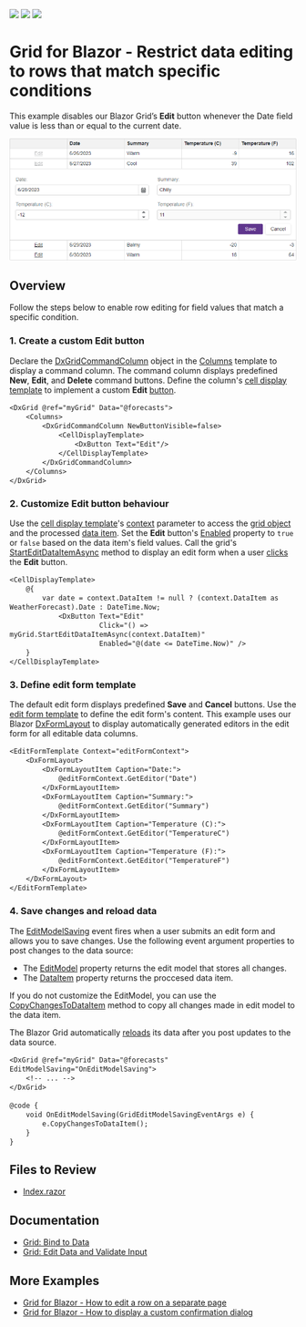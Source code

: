 <!-- default badges list -->
![](https://img.shields.io/endpoint?url=https://codecentral.devexpress.com/api/v1/VersionRange/520828852/24.1.2%2B)
[![](https://img.shields.io/badge/Open_in_DevExpress_Support_Center-FF7200?style=flat-square&logo=DevExpress&logoColor=white)](https://supportcenter.devexpress.com/ticket/details/T1106833)
[![](https://img.shields.io/badge/📖_How_to_use_DevExpress_Examples-e9f6fc?style=flat-square)](https://docs.devexpress.com/GeneralInformation/403183)
<!-- default badges end -->
# Grid for Blazor - Restrict data editing to rows that match specific conditions

This example disables our Blazor Grid’s **Edit** button whenever the Date field value is less than or equal to the current date.

![Blazor DxGrid disable row editing](images/disable-row-editing.png)

## Overview

Follow the steps below to enable row editing for field values that match a specific condition.

### 1. Create a custom Edit button

Declare the [DxGridCommandColumn](https://docs.devexpress.com/Blazor/DevExpress.Blazor.DxGridCommandColumn) object in the [Columns](https://docs.devexpress.com/Blazor/DevExpress.Blazor.DxGrid.Columns) template to display a command column. The command column displays predefined **New**, **Edit**, and **Delete** command buttons. Define the column's [cell display template](https://docs.devexpress.com/Blazor/DevExpress.Blazor.DxGridCommandColumn.CellDisplayTemplate) to implement a custom **Edit** [button](https://docs.devexpress.com/Blazor/401581/buttons). 

```razor
<DxGrid @ref="myGrid" Data="@forecasts">
    <Columns>
        <DxGridCommandColumn NewButtonVisible=false>
            <CellDisplayTemplate>
                <DxButton Text="Edit"/>
            </CellDisplayTemplate>
        </DxGridCommandColumn>
    </Columns>
</DxGrid>
```

### 2. Customize Edit button behaviour

Use the [cell display template](https://docs.devexpress.com/Blazor/DevExpress.Blazor.DxGridCommandColumn.CellDisplayTemplate)'s [context](https://docs.devexpress.com/Blazor/DevExpress.Blazor.GridColumnCellDisplayTemplateContext) parameter to access the [grid object](https://docs.devexpress.com/Blazor/DevExpress.Blazor.GridColumnCellDisplayTemplateContext.Grid) and the processed [data item](https://docs.devexpress.com/Blazor/DevExpress.Blazor.GridColumnCellDisplayTemplateContext.DataItem). Set the **Edit** button's [Enabled](https://docs.devexpress.com/Blazor/DevExpress.Blazor.DxButton.Enabled) property to `true` or `false` based on the data item's field values. Call the grid's [StartEditDataItemAsync](https://docs.devexpress.com/Blazor/DevExpress.Blazor.DxGrid.StartEditDataItemAsync(System.Object)) method to display an edit form when a user [clicks](https://docs.devexpress.com/Blazor/DevExpress.Blazor.DxButton.Click) the **Edit** button.

```razor
<CellDisplayTemplate>
    @{
        var date = context.DataItem != null ? (context.DataItem as WeatherForecast).Date : DateTime.Now;
            <DxButton Text="Edit"
                      Click="() => myGrid.StartEditDataItemAsync(context.DataItem)" 
                      Enabled="@(date <= DateTime.Now)" />
    }
</CellDisplayTemplate>
```

### 3. Define edit form template

The default edit form displays predefined **Save** and **Cancel** buttons. Use the [edit form template](https://docs.devexpress.com/Blazor/DevExpress.Blazor.DxGrid.EditFormTemplate) to define the edit form's content. This example uses our Blazor [DxFormLayout](https://docs.devexpress.com/Blazor/DevExpress.Blazor.DxFormLayout) to display automatically generated editors in the edit form for all editable data columns.

```razor
<EditFormTemplate Context="editFormContext">
    <DxFormLayout>
        <DxFormLayoutItem Caption="Date:">
            @editFormContext.GetEditor("Date")
        </DxFormLayoutItem>
        <DxFormLayoutItem Caption="Summary:">
            @editFormContext.GetEditor("Summary")
        </DxFormLayoutItem>
        <DxFormLayoutItem Caption="Temperature (C):">
            @editFormContext.GetEditor("TemperatureC")
        </DxFormLayoutItem>
        <DxFormLayoutItem Caption="Temperature (F):">
            @editFormContext.GetEditor("TemperatureF")
        </DxFormLayoutItem>
    </DxFormLayout>
</EditFormTemplate>
```

### 4. Save changes and reload data

The [EditModelSaving](https://docs.devexpress.com/Blazor/DevExpress.Blazor.DxGrid.EditModelSaving) event fires when a user submits an edit form and allows you to save changes. Use the following event argument properties to post changes to the data source:

- The [EditModel](https://docs.devexpress.com/Blazor/DevExpress.Blazor.GridEditModelSavingEventArgs.EditModel) property returns the edit model that stores all changes.
- The [DataItem](https://docs.devexpress.com/Blazor/DevExpress.Blazor.GridEditModelSavingEventArgs.DataItem) property returns the proccesed data item.

If you do not customize the EditModel, you can use the [CopyChangesToDataItem](https://docs.devexpress.com/Blazor/DevExpress.Blazor.GridEditModelSavingEventArgs.CopyChangesToDataItem) method to copy all changes made in edit model to the data item. 

The Blazor Grid automatically [reloads](https://docs.devexpress.com/Blazor/DevExpress.Blazor.DxGrid.Reload) its data after you post updates to the data source.

```razor
<DxGrid @ref="myGrid" Data="@forecasts" EditModelSaving="OnEditModelSaving">
    <!-- ... -->
</DxGrid>

@code {
    void OnEditModelSaving(GridEditModelSavingEventArgs e) {
        e.CopyChangesToDataItem();
    }
}
```

## Files to Review

- [Index.razor](./CS/DisableEditButton/Pages/Index.razor)

## Documentation

- [Grid: Bind to Data](https://docs.devexpress.com/Blazor/403737/grid/bind-to-data)
- [Grid: Edit Data and Validate Input](https://docs.devexpress.com/Blazor/403454/grid/edit-data-and-validate-input)

## More Examples

- [Grid for Blazor - How to edit a row on a separate page](https://github.com/DevExpress-Examples/blazor-DxGrid-Separate-Edit-Form)
- [Grid for Blazor - How to display a custom confirmation dialog](https://github.com/DevExpress-Examples/blazor-dxgrid-show-custom-confirmation-dialog)
